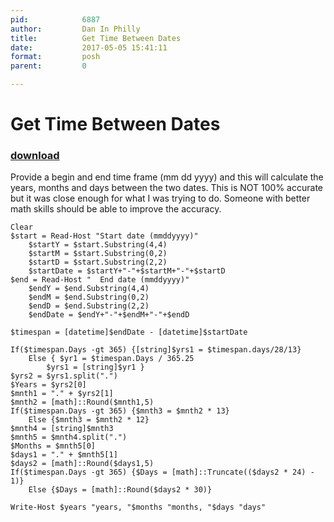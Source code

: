 ```yaml
---
pid:            6887
author:         Dan In Philly
title:          Get Time Between Dates
date:           2017-05-05 15:41:11
format:         posh
parent:         0

---
```


# Get Time Between Dates

### [download](//scripts/6887.ps1)

Provide a begin and end time frame (mm dd yyyy) and this will calculate the years, months and days between the two dates.  This is NOT 100% accurate but it was close enough for what I was trying to do.  Someone with better math skills should be able to improve the accuracy.

```posh
Clear
$start = Read-Host "Start date (mmddyyyy)"
    $startY = $start.Substring(4,4)
    $startM = $start.Substring(0,2)
    $startD = $start.Substring(2,2)
    $startDate = $startY+"-"+$startM+"-"+$startD
$end = Read-Host "  End date (mmddyyyy)"
    $endY = $end.Substring(4,4)
    $endM = $end.Substring(0,2)
    $endD = $end.Substring(2,2)
    $endDate = $endY+"-"+$endM+"-"+$endD

$timespan = [datetime]$endDate - [datetime]$startDate

If($timespan.Days -gt 365) {[string]$yrs1 = $timespan.days/28/13}
    Else { $yr1 = $timespan.Days / 365.25
        $yrs1 = [string]$yr1 }
$yrs2 = $yrs1.split(".")
$Years = $yrs2[0]
$mnth1 = "." + $yrs2[1]
$mnth2 = [math]::Round($mnth1,5)
If($timespan.Days -gt 365) {$mnth3 = $mnth2 * 13}
    Else {$mnth3 = $mnth2 * 12}
$mnth4 = [string]$mnth3
$mnth5 = $mnth4.split(".")
$Months = $mnth5[0]
$days1 = "." + $mnth5[1]
$days2 = [math]::Round($days1,5)
If($timespan.Days -gt 365) {$Days = [math]::Truncate(($days2 * 24) - 1)}
    Else {$Days = [math]::Round($days2 * 30)}

Write-Host $years "years, "$months "months, "$days "days"

```
